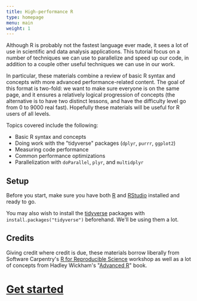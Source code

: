 ```yaml
---
title: High-performance R
type: homepage
menu: main
weight: 1
---
```


Although R is probably not the fastest language ever made, 
it sees a lot of use in scientific and data analysis applications.
This tutorial focus on a number of techniques we can use to parallelize and speed 
up our code, in addition to a couple other useful techniques we can use in our work. 

In particular, these materials combine a review of basic R syntax 
and concepts with more advanced performance-related content. 
The goal of this format is two-fold:
we want to make sure everyone is on the same page,
and it ensures a relatively logical progression of concepts 
(the alternative is to have two distinct lessons, 
and have the difficulty level go from 0 to 9000 real fast).
Hopefully these materials will be useful for R users of all levels.

Topics covered include the following:

* Basic R syntax and concepts
* Doing work with the "tidyverse" packages (`dplyr`, `purrr`, `ggplot2`)
* Measuring code performance
* Common performance optimizations
* Parallelization with `doParallel`, `plyr`, and `multidplyr`

## Setup

Before you start, make sure you have both [R](https://www.r-project.org/) and 
[RStudio](https://www.rstudio.com/) installed and ready to go. 

You may also wish to install the [tidyverse](http://tidyverse.org/) packages
with `install.packages("tidyverse")` beforehand. We'll be using them a lot.

## Credits

Giving credit where credit is due, 
these materials borrow liberally from
Software Carpentry's [R for Reproducible Science](https://swcarpentry.github.io/r-novice-gapminder/) workshop 
as well as a lot of concepts from 
Hadley Wickham's "[Advanced R](http://adv-r.had.co.nz/)" book.

# [Get started](./basics/)
